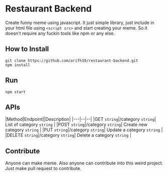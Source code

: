 # Restaurant Backend

Create funny meme using javascript. It just simple library, just include in your html file using `<script src>` and start creating your meme. So it doesn't require any fuckin tools like npm or any else.

## How to Install
```
git clone https://github.com/arifh19/restaurant-backend.git
npm install
```

## Run
```
npm start
```


## APIs
|Method|Endpoint||Description|
|---|--|--|
|GET `string`|/category `string`| List of category `string` |
|POST `string`|/category `string`| Create new category `string` |
|PUT `string`|/category `string`| Update a category `string` |
|DELETE `string`|/category `string`| Delete a category `string` |


## Contribute
Anyone can make meme. Also anyone can contribute into this weird project. Just make pull request to contribute. 
